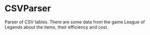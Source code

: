 # CSVParser
Parser of CSV tables. There are some data from the game League of Legends about the items, their efficiency and cost.
